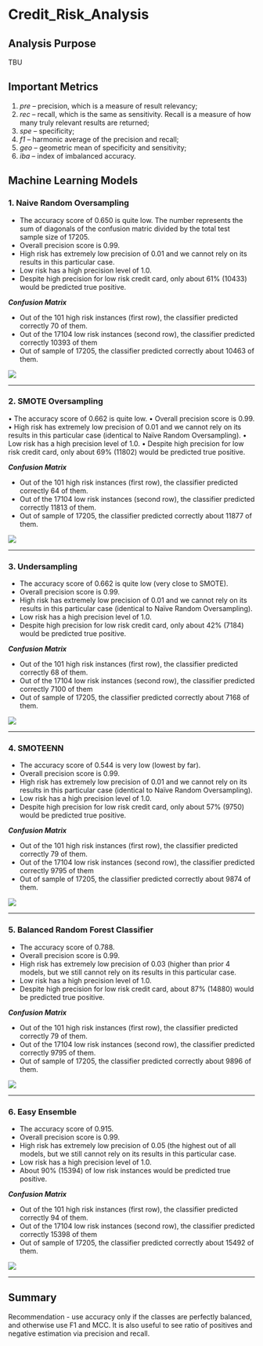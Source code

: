 # Credit_Risk_Analysis

## Analysis Purpose

TBU

## Important Metrics 

1.	*pre* – precision, which is a measure of result relevancy;
2.	*rec* – recall, which is the same as sensitivity. Recall is a measure of how many truly relevant results are returned;
3.	*spe* – specificity;
4.	*f1* – harmonic average of the precision and recall;
5.	*geo* – geometric mean of specificity and sensitivity;
6.	*iba* – index of imbalanced accuracy.

## Machine Learning Models

### 1. Naive Random Oversampling

* The accuracy score of 0.650 is quite low. The number represents the sum of diagonals of the confusion matric divided by the total test sample size of 17205.
* Overall precision score is 0.99.
* High risk has extremely low precision of 0.01 and we cannot rely on its results in this particular case.
* Low risk has a high precision level of 1.0.
* Despite high precision for low risk credit card, only about 61% (10433) would be predicted true positive.

***Confusion Matrix***

* Out of the 101 high risk instances (first row), the classifier predicted correctly 70 of them.
* Out of the 17104 low risk instances (second row), the classifier predicted correctly 10393 of them
* Out of sample of 17205, the classifier predicted correctly about 10463 of them. 


![]( https://github.com/jojobear2020/Credit_Risk_Analysis/blob/main/images/naive_random_oversampling_all.PNG)

____________________________


### 2. SMOTE Oversampling

•	The accuracy score of 0.662 is quite low.
•	Overall precision score is 0.99.
•	High risk has extremely low precision of 0.01 and we cannot rely on its results in this particular case (identical to Naïve Random Oversampling).
•	Low risk has a high precision level of 1.0.
•	Despite high precision for low risk credit card, only about 69% (11802) would be predicted true positive.


***Confusion Matrix***

* Out of the 101 high risk instances (first row), the classifier predicted correctly 64 of them.
* Out of the 17104 low risk instances (second row), the classifier predicted correctly 11813 of them.
* Out of sample of 17205, the classifier predicted correctly about 11877 of them. 

![]( https://github.com/jojobear2020/Credit_Risk_Analysis/blob/main/images/smote_oversampling_all.PNG)

__________________________

### 3. Undersampling

* The accuracy score of 0.662 is quite low (very close to SMOTE).
* Overall precision score is 0.99.
* High risk has extremely low precision of 0.01 and we cannot rely on its results in this particular case (identical to Naïve Random Oversampling).
* Low risk has a high precision level of 1.0.
* Despite high precision for low risk credit card, only about 42% (7184) would be predicted true positive.

***Confusion Matrix***

* Out of the 101 high risk instances (first row), the classifier predicted correctly 68 of them.
* Out of the 17104 low risk instances (second row), the classifier predicted correctly 7100 of them
* Out of sample of 17205, the classifier predicted correctly about 7168 of them. 


![]( https://github.com/jojobear2020/Credit_Risk_Analysis/blob/main/images/undersampling_all.PNG)

_____________________________

### 4. SMOTEENN

* The accuracy score of 0.544 is very low (lowest by far).
* Overall precision score is 0.99.
* High risk has extremely low precision of 0.01 and we cannot rely on its results in this particular case (identical to Naïve Random Oversampling).
* Low risk has a high precision level of 1.0.
* Despite high precision for low risk credit card, only about 57% (9750) would be predicted true positive.

***Confusion Matrix***

* Out of the 101 high risk instances (first row), the classifier predicted correctly 79 of them.
* Out of the 17104 low risk instances (second row), the classifier predicted correctly 9795 of them
* Out of sample of 17205, the classifier predicted correctly about 9874 of them. 

![]( https://github.com/jojobear2020/Credit_Risk_Analysis/blob/main/images/smoteenn_all.PNG)

______________________

### 5. Balanced Random Forest Classifier

* The accuracy score of 0.788.
* Overall precision score is 0.99.
* High risk has extremely low precision of 0.03 (higher than prior 4 models, but we still cannot rely on its results in this particular case.
* Low risk has a high precision level of 1.0.
* Despite high precision for low risk credit card, about 87% (14880) would be predicted true positive.

***Confusion Matrix***

* Out of the 101 high risk instances (first row), the classifier predicted correctly 79 of them.
* Out of the 17104 low risk instances (second row), the classifier predicted correctly 9795 of them.
* Out of sample of 17205, the classifier predicted correctly about 9896 of them. 


![](https://github.com/jojobear2020/Credit_Risk_Analysis/blob/main/images/balanced_random_forester_classifier_all.PNG)

_______________________________

### 6. Easy Ensemble

* The accuracy score of 0.915.
* Overall precision score is 0.99.
* High risk has extremely low precision of 0.05 (the highest out of all models, but we still cannot rely on its results in this particular case.
* Low risk has a high precision level of 1.0.
* About 90% (15394) of low risk instances would be predicted true positive.

***Confusion Matrix***

* Out of the 101 high risk instances (first row), the classifier predicted correctly 94 of them.
* Out of the 17104 low risk instances (second row), the classifier predicted correctly 15398 of them
* Out of sample of 17205, the classifier predicted correctly about 15492 of them. 


![](https://github.com/jojobear2020/Credit_Risk_Analysis/blob/main/images/easy_ensemble_adaboost_classifier_all.PNG)

_________________________

## Summary

Recommendation -  use accuracy only if the classes are perfectly balanced, and otherwise use F1 and MCC. It is also useful to see ratio of positives and negative estimation via precision and recall.

